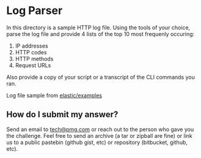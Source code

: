 # Log Parser

In this directory is a sample HTTP log file.  Using the tools of your choice,
parse the log file and provide 4 lists of the top 10 most frequenly occuring:

1. IP addresses
1. HTTP codes
1. HTTP methods
1. Request URLs

Also provide a copy of your script or a transcript of the CLI commands you ran.

Log file sample from [elastic/examples](https://github.com/elastic/examples)

## How do I submit my answer?

Send an email to tech@pmg.com or reach out to the person who gave you the
challenge. Feel free to send an archive (a tar or zipball are fine) or link us
to a public pastebin (github gist, etc) or repository (bitbucket, github, etc).
